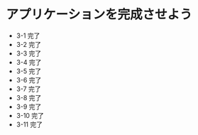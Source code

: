 # アプリケーションを完成させよう
- 3-1 完了
- 3-2 完了
- 3-3 完了
- 3-4 完了
- 3-5 完了
- 3-6 完了
- 3-7 完了
- 3-8 完了
- 3-9 完了
- 3-10 完了
- 3-11 完了